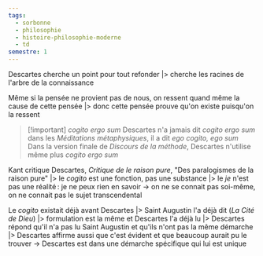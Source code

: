 ```yaml
---
tags:
  - sorbonne
  - philosophie
  - histoire-philosophie-moderne
  - td
semestre: 1
---
```

Descartes cherche un point pour tout refonder
|> cherche les racines de l'arbre de la connaissance

Même si la pensée ne provient pas de nous, on ressent quand même la cause de cette pensée
|> donc cette pensée prouve qu'on existe puisqu'on la ressent

> [!important] *cogito ergo sum*
> Descartes n'a jamais dit *cogito ergo sum* dans les _Méditations métaphysiques_, il a dit *ego cogito, ego sum*
> Dans la version finale de _Discours de la méthode_, Descartes n'utilise même plus *cogito ergo sum*

Kant critique Descartes, _Critique de le raison pure_, "Des paralogismes de la raison pure"
|> le *cogito* est une fonction, pas une substance
|> le *je* n'est pas une réalité : je ne peux rien en savoir
-> on ne se connait pas soi-même, on ne connait pas le sujet transcendental

Le *cogito* existait déjà avant Descartes
|> Saint Augustin l'a déjà dit (_La Cité de Dieu_)
|> formulation est la même et Descartes l'a déjà lu
|> Descartes répond qu'il n'a pas lu Saint Augustin et qu'ils n'ont pas la même démarche
|> Descartes affirme aussi que c'est évident et que beaucoup aurait pu le trouver
-> Descartes est dans une démarche spécifique qui lui est unique